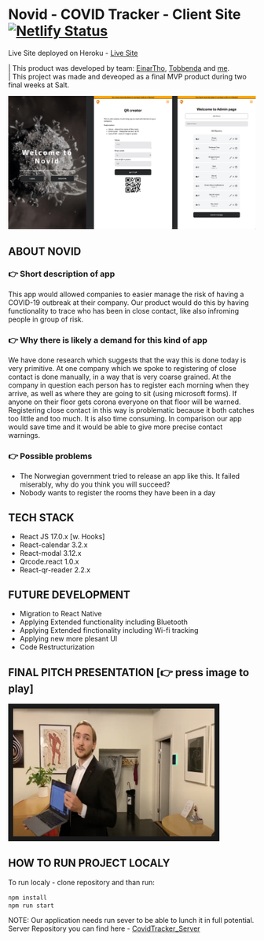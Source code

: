 # Novid - COVID Tracker - Client Site [![Netlify Status](https://api.netlify.com/api/v1/badges/aba0d602-5039-4b88-9225-e046e2829446/deploy-status)](https://app.netlify.com/sites/novid-client/deploys)

Live Site deployed on Heroku - [Live Site](https://novid-client.herokuapp.com/) 

| This product was developed by team: [EinarTho](https://github.com/EinarTho), [Tobbenda](https://github.com/tobbenda) and [me](https://github.com/Ryjekk). <br/>
| This project was made and deveoped as a final MVP product during two final weeks at Salt. 

![NovidApp](/NovidScreen.jpg)

## ABOUT NOVID
### 👉 Short description of app

This app would allowed companies to easier manage the risk of having a COVID-19 outbreak at their company. Our product would do this by having functionality to trace who has been in close contact, like also infroming people in group of risk.

### 👉 Why there is likely a demand for this kind of app

We have done research which suggests that the way this is done today is very primitive. At one company which we spoke to registering of close contact is done manually, in a way that is very coarse grained. At the company in question each person has to register each morning when they arrive, as well as where they are going to sit (using microsoft forms). If anyone on their floor gets corona everyone on that floor will be warned. Registering close contact in this way is problematic because it both catches too little and too much. It is also time consuming. In comparison our app would save time and it would be able to give more precise contact warnings. 

### 👉 Possible problems
+ The Norwegian government tried to release an app like this. It failed miserably, why do you think you will succeed? 
+ Nobody wants to register the rooms they have been in a day 

## TECH STACK
+ React JS 17.0.x [w. Hooks]
+ React-calendar 3.2.x
+ React-modal 3.12.x
+ Qrcode.react 1.0.x
+ React-qr-reader 2.2.x

## FUTURE DEVELOPMENT
+ Migration to React Native 
+ Applying Extended functionality including Bluetooth
+ Applying Extended finctionality including Wi-fi tracking
+ Applying new more plesant UI
+ Code Restructurization

## FINAL PITCH PRESENTATION [👉 press image to play]
<a href="http://www.youtube.com/watch?feature=player_embedded&v=DK5A3TiPBjo
" target="_blank"><img src="/NovidThumb.png" 
alt="NOVID pitch demo" width="410" height="260" border="10" /></a>

## HOW TO RUN PROJECT LOCALY
To run localy - clone repository and than run: 
```
npm install
npm run start
```
NOTE:
Our application needs run sever to be able to lunch it in full potential. <br/>
Server Repository you can find here - [CovidTracker_Server](https://github.com/Ryjekk/CovidTracker_Server)
